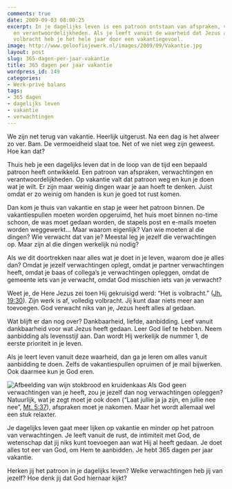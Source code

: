 ```yaml
---
comments: true
date: 2009-09-03 08:00:25
excerpt: In je dagelijks leven is een patroon ontstaan van afspraken, verwachtingen
  en verantwoordelijkheden. Als je leeft vanuit de waarheid dat Jezus alles heeft
  volbracht heb je het hele jaar door een vakantiegevoel.
image: http://www.geloofinjewerk.nl/images/2009/09/Vakantie.jpg
layout: post
slug: 365-dagen-per-jaar-vakantie
title: 365 dagen per jaar vakantie
wordpress_id: 149
categories:
- Werk-privé balans
tags:
- 365 dagen
- dagelijks leven
- vakantie
- verwachtingen
---
```


We zijn net terug van vakantie. Heerlijk uitgerust. Na een dag is het alweer zo ver. Bam. De vermoeidheid slaat toe. Net of we niet weg zijn geweest. Hoe kan dat?

Thuis heb je een dagelijks leven dat in de loop van de tijd een bepaald patroon heeft ontwikkeld. Een patroon van afspraken, verwachtingen en verantwoordelijkheden. Op vakantie valt dat patroon weg en kun je doen wat je wilt. Er zijn maar weinig dingen waar je aan hoeft te denken. Juist omdat er zo weinig om handen is kun je goed tot rust komen.

Dan kom je thuis van vakantie en stap je weer het patroon binnen. De vakantiespullen moeten worden opgeruimd, het huis moet binnen no-time schoon, de was moet gedaan worden, de stapels post en e-mails moeten worden weggewerkt... Maar waarom eigenlijk? Van wie moeten al die dingen? Wie verwacht dat van je? Meestal leg je jezelf die verwachtingen op. Maar zijn al die dingen werkelijk nú nodig?

Als we dit doortrekken naar alles wat je doet in je leven, waarom doe je alles dan? Omdat je jezelf verwachtingen oplegt, omdat je partner verwachtingen heeft, omdat je baas of collega’s je verwachtingen opleggen, omdat de gemeente iets van je verwacht, omdat God misschien iets van je verwacht?

Weet je, de Here Jezus zei toen Hij gekruisigd werd: “Het is volbracht.” ([Jh. 19:30](http://www.biblija.net/biblija.cgi?m=Johannes+19%3A30&id18=1&pos=0&l=nl&set=10)). Zijn werk is af, volledig volbracht. Jij kunt daar niets meer aan toevoegen. God verwacht niks van je, Jezus heeft alles al gedaan.

Wat blijft er dan nog over? Dankbaarheid, liefde, aanbidding. Leef vanuit dankbaarheid voor wat Jezus heeft gedaan. Leer God lief te hebben. Neem aanbidding als levensstijl aan. Dan wordt Hij werkelijk de nummer 1, de eerste prioriteit in je leven.

Als je leert leven vanuit deze waarheid, dan ga je leren om alles vanuit aanbidding te doen. Zelfs de vakantiespullen opruimen of je mail bijwerken. Ook daarmee kun je God eren.

![Afbeelding van wijn stokbrood en kruidenkaas](http://www.geloofinjewerk.nl/images/2009/09/painvinetboursin.jpg)  Als God geen verwachtingen van je heeft, zou je jezelf dan nog verwachtingen opleggen? Natuurlijk, wat je zegt moet je ook doen (“Laat jullie ja ja zijn, en jullie nee nee”, [Mt. 5:37](http://www.biblija.net/biblija.cgi?m=Matteus+5%3A37&id18=1&pos=0&l=nl&set=10)), afspraken moet je nakomen. Maar het wordt allemaal wel een stuk relaxter.

Je dagelijks leven gaat meer lijken op vakantie en minder op het patroon van verwachtingen. Je leeft vanuit de rust, de intimiteit met God, de wetenschap dat jij niks kunt toevoegen aan wat Hij al heeft gedaan. Je doet alles tot eer van God, om Hem te aanbidden. Je hebt 365 dagen per jaar vakantie.

Herken jij het patroon in je dagelijks leven? Welke verwachtingen heb jij van jezelf? Hoe denk jij dat God hiernaar kijkt?
